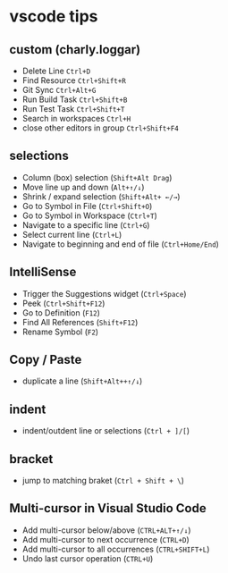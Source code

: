 # vscode tips

## custom (charly.loggar)

- Delete Line `Ctrl+D`
- Find Resource `Ctrl+Shift+R`
- Git Sync `Ctrl+Alt+G`
- Run Build Task `Ctrl+Shift+B`
- Run Test Task `Ctrl+Shift+T`
- Search in workspaces `Ctrl+H`
- close other editors in group `Ctrl+Shift+F4`

## selections

- Column (box) selection (`Shift+Alt Drag`)
- Move line up and down (`Alt+↑/↓`)
- Shrink / expand selection (`Shift+Alt+ ←/→`)
- Go to Symbol in File (`Ctrl+Shift+O`)
- Go to Symbol in Workspace (`Ctrl+T`)
- Navigate to a specific line (`Ctrl+G`)
- Select current line (`Ctrl+L`)
- Navigate to beginning and end of file (`Ctrl+Home/End`)

## IntelliSense

- Trigger the Suggestions widget (`Ctrl+Space`)
- Peek (`Ctrl+Shift+F12`)
- Go to Definition (`F12`)
- Find All References (`Shift+F12`)
- Rename Symbol (`F2`)

## Copy / Paste

- duplicate a line (`Shift+Alt++↑/↓`)

## indent

- indent/outdent line or selections (`Ctrl + ]/[`)

## bracket

- jump to matching braket (`Ctrl + Shift + \`)

## Multi-cursor in Visual Studio Code

- Add multi-cursor below/above (`CTRL+ALT+↑/↓`)
- Add multi-cursor to next occurrence (`CTRL+D`)
- Add multi-cursor to all occurrences (`CTRL+SHIFT+L`)
- Undo last cursor operation (`CTRL+U`)
